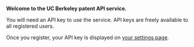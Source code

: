 **Welcome to the UC Berkeley patent API service.**

You will need an API key to use the service. API keys are freely
available to all registered users. 

Once you register, your API key is displayed on 
[your settings page](/users/edit).


